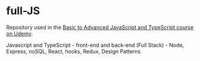 # full-JS
Repository used in the [Basic to Advanced JavaScript and TypeScript course on Udemy](https://www.udemy.com/course/curso-de-javascript-moderno-do-basico-ao-avancado/). 

Javascript and TypeScript - front-end and back-end (Full Stack) - Node, Express, noSQL, React, hooks, Redux, Design Patterns